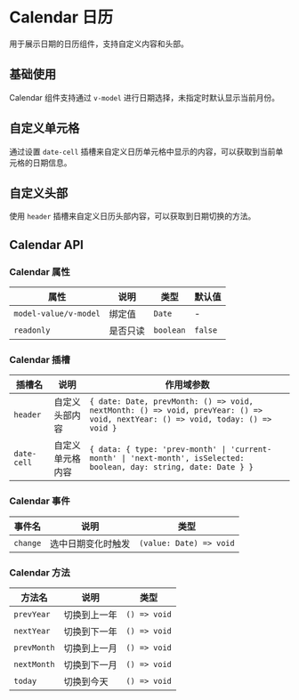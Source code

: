 # Calendar 日历

<p>用于展示日期的日历组件，支持自定义内容和头部。</p>

## 基础使用

Calendar 组件支持通过 `v-model` 进行日期选择，未指定时默认显示当前月份。

<demo vue="./example/base.vue"></demo>

## 自定义单元格

通过设置 `date-cell` 插槽来自定义日历单元格中显示的内容，可以获取到当前单元格的日期信息。

<demo vue="./example/customize.vue"></demo>

## 自定义头部

使用 `header` 插槽来自定义日历头部内容，可以获取到日期切换的方法。

<demo vue="./example/header.vue"></demo>

## Calendar API

### Calendar 属性

| 属性                  | 说明     | 类型      | 默认值  |
| --------------------- | -------- | --------- | ------- |
| `model-value/v-model` | 绑定值   | `Date`    | -       |
| `readonly`            | 是否只读 | `boolean` | `false` |

### Calendar 插槽

| 插槽名      | 说明             | 作用域参数                                                                                                                    |
| ----------- | ---------------- | ----------------------------------------------------------------------------------------------------------------------------- |
| `header`    | 自定义头部内容   | `{ date: Date, prevMonth: () => void, nextMonth: () => void, prevYear: () => void, nextYear: () => void, today: () => void }` |
| `date-cell` | 自定义单元格内容 | `{ data: { type: 'prev-month' \| 'current-month' \| 'next-month', isSelected: boolean, day: string, date: Date } }`           |

### Calendar 事件

| 事件名   | 说明               | 类型                    |
| -------- | ------------------ | ----------------------- |
| `change` | 选中日期变化时触发 | `(value: Date) => void` |

### Calendar 方法

| 方法名      | 说明         | 类型         |
| ----------- | ------------ | ------------ |
| `prevYear`  | 切换到上一年 | `() => void` |
| `nextYear`  | 切换到下一年 | `() => void` |
| `prevMonth` | 切换到上一月 | `() => void` |
| `nextMonth` | 切换到下一月 | `() => void` |
| `today`     | 切换到今天   | `() => void` |
